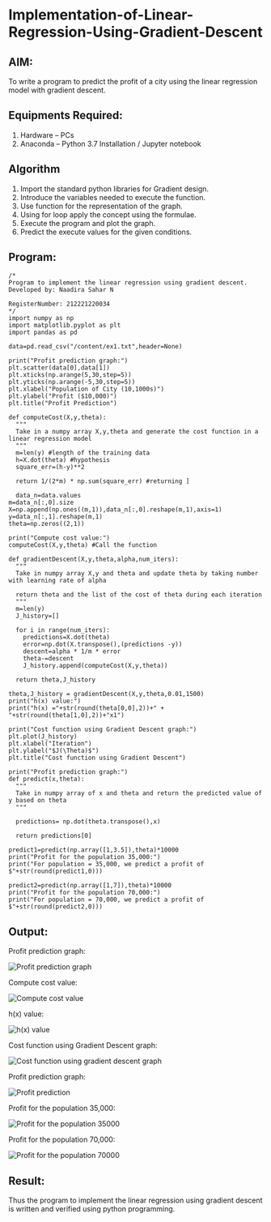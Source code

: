 # Implementation-of-Linear-Regression-Using-Gradient-Descent

## AIM:
To write a program to predict the profit of a city using the linear regression model with gradient descent.

## Equipments Required:
1. Hardware – PCs
2. Anaconda – Python 3.7 Installation / Jupyter notebook

## Algorithm
1. Import the standard python libraries for Gradient design.
2. Introduce the variables needed to execute the function.
3. Use function for the representation of the graph.
4. Using for loop apply the concept using the formulae.
5. Execute the program and plot the graph.
6. Predict the execute values for the given conditions.

## Program:
```
/*
Program to implement the linear regression using gradient descent.
Developed by: Naadira Sahar N 

RegisterNumber: 212221220034
*/
import numpy as np
import matplotlib.pyplot as plt
import pandas as pd

data=pd.read_csv("/content/ex1.txt",header=None)

print("Profit prediction graph:")
plt.scatter(data[0],data[1])
plt.xticks(np.arange(5,30,step=5))
plt.yticks(np.arange(-5,30,step=5))
plt.xlabel("Population of City (10,1000s)")
plt.ylabel("Profit ($10,000)")
plt.title("Profit Prediction")

def computeCost(X,y,theta):
  """
  Take in a numpy array X,y,theta and generate the cost function in a linear regression model
  """
  m=len(y) #length of the training data
  h=X.dot(theta) #hypothesis
  square_err=(h-y)**2

  return 1/(2*m) * np.sum(square_err) #returning ] 
  
  data_n=data.values
m=data_n[:,0].size
X=np.append(np.ones((m,1)),data_n[:,0].reshape(m,1),axis=1)
y=data_n[:,1].reshape(m,1)
theta=np.zeros((2,1))

print("Compute cost value:")
computeCost(X,y,theta) #Call the function

def gradientDescent(X,y,theta,alpha,num_iters):
  """
  Take in numpy array X,y and theta and update theta by taking number with learning rate of alpha

  return theta and the list of the cost of theta during each iteration
  """
  m=len(y)
  J_history=[]

  for i in range(num_iters):
    predictions=X.dot(theta)
    error=np.dot(X.transpose(),(predictions -y))
    descent=alpha * 1/m * error
    theta-=descent
    J_history.append(computeCost(X,y,theta))

  return theta,J_history  
  
theta,J_history = gradientDescent(X,y,theta,0.01,1500)
print("h(x) value:")
print("h(x) ="+str(round(theta[0,0],2))+" + "+str(round(theta[1,0],2))+"x1")

print("Cost function using Gradient Descent graph:")
plt.plot(J_history)
plt.xlabel("Iteration")
plt.ylabel("$J(\Theta)$")
plt.title("Cost function using Gradient Descent")

print("Profit prediction graph:")
def predict(x,theta):
  """
  Take in numpy array of x and theta and return the predicted value of y based on theta
  """

  predictions= np.dot(theta.transpose(),x)

  return predictions[0]
  
predict1=predict(np.array([1,3.5]),theta)*10000
print("Profit for the population 35,000:")
print("For population = 35,000, we predict a profit of $"+str(round(predict1,0)))

predict2=predict(np.array([1,7]),theta)*10000
print("Profit for the population 70,000:")
print("For population = 70,000, we predict a profit of $"+str(round(predict2,0)))
```

## Output:
Profit prediction graph:

![Profit prediction graph](https://user-images.githubusercontent.com/128135126/229297745-35008d99-cc02-477b-a097-5efbcb0a30c8.png)

Compute cost value:

![Compute cost value](https://user-images.githubusercontent.com/128135126/229297766-cdde2e4f-cf10-46d6-88b6-b8f1f04ab4d8.png)

h(x) value:

![h(x) value](https://user-images.githubusercontent.com/128135126/229297777-5fcdcd99-0954-4aa3-9ae7-151cb808ff65.png)

Cost function using Gradient Descent graph:

![Cost function using gradient descent graph](https://user-images.githubusercontent.com/128135126/229297805-9aec7927-1b4a-4631-a2dc-d0aec4b9ca50.png)

Profit prediction graph:

![Profit prediction](https://user-images.githubusercontent.com/128135126/229297827-9f401d64-2648-4687-b7d6-1daefcd6bcc4.png)

Profit for the population 35,000:

![Profit for the population 35000](https://user-images.githubusercontent.com/128135126/229297847-791ec19e-f63b-4c5d-b2d7-c497b05cf491.png)

Profit for the population 70,000:

![Profit for the population 70000](https://user-images.githubusercontent.com/128135126/229297865-0cae4b12-9cbe-4d0b-bd4c-813e902f1842.png)

## Result:
Thus the program to implement the linear regression using gradient descent is written and verified using python programming.

